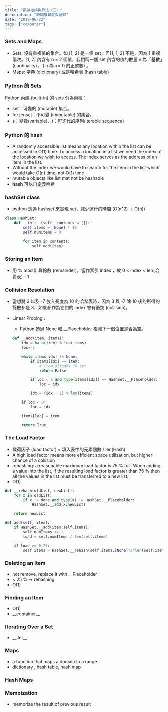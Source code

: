 ```yaml
---
title: "數據結構與算法（三）"
description: "時間複雜度與遞歸"
date: "2019-06-22"
tags: ["computer"]
---
```


### Sets and Maps
- Sets: 沒有重複值的集合。如 [1, 2] 是一個 set，但[1, 1, 2] 不是，因為 1 重複兩次。[1, 2] 內含有 n = 2 個值，我們稱一個 set 內含的值的數量 n 為「基數」(cardinality)， ( n 為 >= 0 的正整數) 。
- Maps: 字典 (dictionary) 或是哈希表 (hash table)

### Python 的 Sets 
Python 內建 (built-in) 的 sets 分為兩種：
- set：可變的 (mutable) 集合。
- forzenset：不可變 (immutable) 的集合。
- s：變數(variable)，t：可迭代的序列(iterable sequence)

### Python 的 hash
- A randomly accessible list means any location within the list can be accessed in O(1) time. To access a location in a list we need the index of the location we wish to access. The index serves as the address of an item in the list. 
- Without the index we would have to search for the item in the list which would take O(n) time, not O(1) time
- mutable objects like list mat not be hashable
- __hash__ 可以自定義哈希

### hashSet class
- python 透過 hashset 來實現 set，減少運行的時間 (O(n^2) -> O(n)) 
``` Python
class HashSet:
    def __init__(self, contents = []):
        self.items = [None] * 10
        self.numItems = 0

        for item in contents:
            self.add(item)
```

### Storing an Item
-  用 % mod 計算餘數 (remainder)，當作索引 index ，故 0 < index < len(哈希表) - 1

### Collision Resolution
- 當想將 3 以及 -7 放入長度為 10 的哈希表時，因為 3 與 -7 除 10 後的所得的餘數都是 3，如果都作為它們的 index 會有衝突 (collision)。
- Linear Probing：
    - Python 透過 None 和 __Placeholder 檢測下一個位置是否為空。

    ``` Python
    def __add(item, items):
        idx = hash(item) % len(items)
        loc=-1

        while items[idx] != None:
            if items[idx] == item:
                # item already in set
                return False

            if loc < 0 and type(items[idx]) == HashSet.__Placeholder:
                loc = idx

            idx = (idx + 1) % len(items)

        if loc < 0:
            loc = idx

        items[loc] = item

        return True

    ```

### The Load Factor
- 載荷因子 (load factor) = 填入表中的元素個數 / len(Hash)
- A high load factor means more efficient space utilization, but higher chance of a collision
- rehashing: a reasonable maximum load factor is 75 % full. When adding a value into the list, if the resulting load factor is greater than 75 % then all the values in the list must be transferred to a new list.
- O(1)
``` Python
def __rehash(oldList, newList):
	for x in oldList:
		if x != None and type(x) != HashSet.__Placeholder:
			HashSet.__add(x,newList)

	return newList
```
``` Python
def add(self, item):
	if HashSet.__add(item,self.items):
		self.numItems += 1
		load = self.numItems / len(self.items)

	if load >= 0.75:
        self.items = HashSet.__rehash(self.items,[None]*2*len(self.items))
```

### Deleting an Item
- not remove, replace it with __Placeholder  
- < 25 % -> rehashing 
- O(1)

### Finding an Item
- O(1)
- \_\_container\_\_

### Iterating Over a Set
- \_\_iter\_\_

### Maps
- a function that maps a domain to a range
- dictionary , hash table, hash map 
  
### Hash Maps

### Memoization
- memorize the result of previous result
